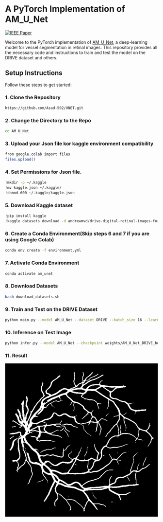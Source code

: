 # A PyTorch Implementation of AM_U_Net
[![IEEE Paper](https://img.shields.io/badge/IEEE-10384478-blue)](https://ieeexplore.ieee.org/document/10384478)

Welcome to the PyTorch implementation of [AM_U_Net](https://ieeexplore.ieee.org/document/10384478), a deep-learning model for vessel segmentation in retinal images. This repository provides all the necessary code and instructions to train and test the model on the DRIVE dataset and others.

## Setup Instructions

Follow these steps to get started:


### 1. Clone the Repository
```bash
https://github.com/Asad-502/UNET.git
```
### 2. Change the Directory to the Repo
```bash
cd AM_U_Net
```
### 3. Upload your Json file kor kaggle environment compatibility
```bash
from google.colab import files
files.upload()
```
### 4. Set Permissions for Json file.
```bash
!mkdir -p ~/.kaggle
!mv kaggle.json ~/.kaggle/
!chmod 600 ~/.kaggle/kaggle.json
```
### 5. Download Kaggle dataset
```bash
!pip install kaggle
!kaggle datasets download -d andrewmvd/drive-digital-retinal-images-for-vessel-extraction
```

### 6. Create a Conda Environment(Skip steps 6 and 7 if you are using Google Colab)
```bash
conda env create -f environment.yml
```

### 7. Activate Conda Environment
```bash
conda activate am_unet
```

### 8. Download Datasets
```bash
bash download_datasets.sh
```

### 9. Train and Test on the DRIVE Dataset
```bash
python main.py --model AM_U_Net --dataset DRIVE --batch_size 16 --learning_rate 0.001 --max_epochs 500 --patience 10 --image_size 512
```

### 10. Inference on Test Image
```bash
python infer.py --model AM_U_Net --checkpoint weights/AM_U_Net_DRIVE_best_model.pth --image_path datasets/DRIVE/test/images/01_test.tif --output_path result.png
```
### 11. Result

![Inference Result](images/result.png)

